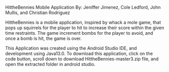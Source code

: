 HittheBennies Mobile Application
By: Jeniffer Jimenez, Cole Ledford, John Mullis, and Christian Rodriguez

HittheBennies is a mobile application, inspired by whack a mole game, that pops up squirrels for the player to hit to increase their score within the given time restraints. 
The game increment bombs for the player to avoid, and once a bomb is hit, the game is over.

This Application was created using the Android Studio IDE, and development using Java13.0. 
To download this application, click on the code button, scroll down to download HittheBennies-master3.zip file, and open the extracted folder in android studio. 
